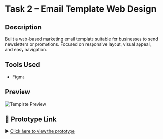 # Task 2 – Email Template Web Design

## Description
Built a web-based marketing email template suitable for businesses to send newsletters or promotions. Focused on responsive layout, visual appeal, and easy navigation.

## Tools Used
- Figma

## Preview
![Template Preview](./template-preview.png)

## 🔗 Prototype Link
▶️ [Click here to view the prototype](https://www.figma.com/proto/Nv4Gp03Qy4kHzyZP5Cq9BI/Untitled?node-id=0-1&t=UL0ObvYfsp8vsnwI-1)
